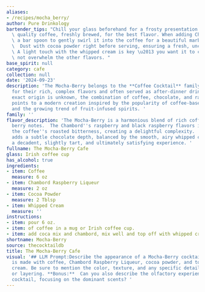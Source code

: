 ```yaml
---
aliases:
- /recipes/mocha_berry/
author: Pure Drinkology
bartender_tips: "Chill your glass beforehand for a frosty presentation.  Use a good\
  \ quality coffee, freshly brewed, for the best flavor. When adding Chambord, use\
  \ a bar spoon to gently swirl it into the coffee for a beautiful marbled effect.\
  \  Dust with cocoa powder right before serving, ensuring a fresh, unclumped coating.\
  \ A light touch with the whipped cream is key \u2013 you want it to compliment,\
  \ not overwhelm the other flavors. "
base_spirit: null
category: cafe
collection: null
date: '2024-09-23'
description: 'The Mocha-Berry belongs to the **Coffee Cocktail** family, a group known
  for their rich, complex flavors and often served as after-dinner drinks. While its
  exact origin is unknown, the combination of coffee, chocolate, and raspberry liqueur
  points to a modern creation inspired by the popularity of coffee-based cocktails
  and the growing trend of fruit-infused spirits. '
family: ''
flavor_description: 'The Mocha-Berry is a harmonious blend of rich coffee and sweet
  berry notes.  The Chambord''s raspberry and black raspberry flavors intertwine with
  the coffee''s roasted bitterness, creating a delightful complexity.  Cocoa powder
  adds a subtle chocolate depth, balanced by the smooth, airy whipped cream.  Expect
  a decadent, slightly tart, and ultimately satisfying experience. '
fullname: The Mocha-Berry Cafe
glass: Irish coffee cup
has_alcohol: true
ingredients:
- item: Coffee
  measure: 6 oz
- item: Chambord Raspberry Liqueur
  measure: 2 oz
- item: Cocoa Powder
  measure: 2 Tblsp
- item: Whipped Cream
  measure: ''
instructions:
- item: pour 6 oz.
- item: of coffee in a mug or Irish coffee cup.
- item: add coca mix and chambord, mix well and top off with whipped cream.
shortname: Mocha-Berry
source: thecocktaildb
title: The Mocha-Berry Cafe
visual: '## LLM Prompt:Describe the appearance of a Mocha-Berry cocktail. This drink
  is made with coffee, Chambord Raspberry Liqueur, cocoa powder, and topped with whipped
  cream. Be sure to mention the color, texture, and any specific details like garnishes
  or layering. **Bonus:**  Can you also describe the olfactory experience of this
  cocktail, focusing on the dominant scents? '
---
```



